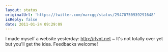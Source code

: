 ```yaml
---
layout: status
originalUrl: 'https://twitter.com/marcgg/status/29470750939291648'
isReply: false
date: 2011-01-24 09:29:09
---
```


I made myself a website yesterday: http://rlvnt.net ~ It's not totally over yet but you'll get the idea. Feedbacks welcome!

